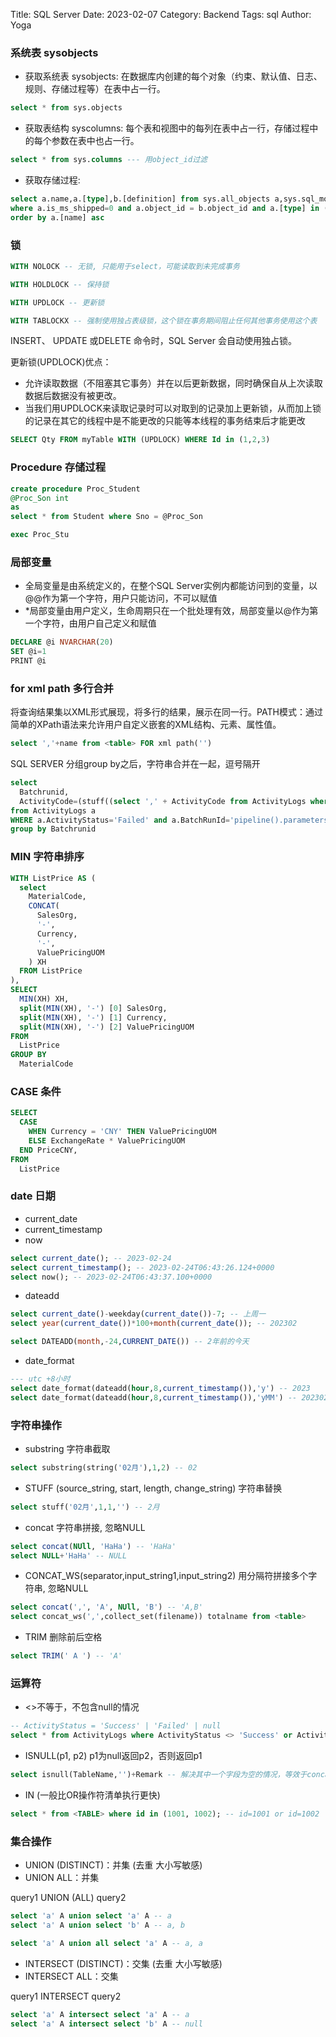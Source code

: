 Title: SQL Server
Date: 2023-02-07
Category: Backend
Tags: sql
Author: Yoga

### 系统表 sysobjects

* 获取系统表 sysobjects: 在数据库内创建的每个对象（约束、默认值、日志、规则、存储过程等）在表中占一行。
```sql
select * from sys.objects 
```

* 获取表结构 syscolumns: 每个表和视图中的每列在表中占一行，存储过程中的每个参数在表中也占一行。

```sql
select * from sys.columns --- 用object_id过滤
```
* 获取存储过程: 

```sql
select a.name,a.[type],b.[definition] from sys.all_objects a,sys.sql_modules b
where a.is_ms_shipped=0 and a.object_id = b.object_id and a.[type] in ('P','V','AF')
order by a.[name] asc
```

### 锁

```sql
WITH NOLOCK -- 无锁, 只能用于select，可能读取到未完成事务

WITH HOLDLOCK -- 保持锁

WITH UPDLOCK -- 更新锁

WITH TABLOCKX -- 强制使用独占表级锁，这个锁在事务期间阻止任何其他事务使用这个表
```

INSERT、 UPDATE 或DELETE 命令时，SQL Server 会自动使用独占锁。

更新锁(UPDLOCK)优点：

* 允许读取数据（不阻塞其它事务）并在以后更新数据，同时确保自从上次读取数据后数据没有被更改。
* 当我们用UPDLOCK来读取记录时可以对取到的记录加上更新锁，从而加上锁的记录在其它的线程中是不能更改的只能等本线程的事务结束后才能更改

```sql
SELECT Qty FROM myTable WITH (UPDLOCK) WHERE Id in (1,2,3)
```

### Procedure 存储过程
```sql
create procedure Proc_Student
@Proc_Son int
as
select * from Student where Sno = @Proc_Son

exec Proc_Stu
```

### 局部变量

* 全局变量是由系统定义的，在整个SQL Server实例内都能访问到的变量，以@@作为第一个字符，用户只能访问，不可以赋值
* *局部变量由用户定义，生命周期只在一个批处理有效，局部变量以@作为第一个字符，由用户自己定义和赋值

```sql
DECLARE @i NVARCHAR(20)
SET @i=1
PRINT @i
```

### for xml path 多行合并

将查询结果集以XML形式展现，将多行的结果，展示在同一行。PATH模式：通过简单的XPath语法来允许用户自定义嵌套的XML结构、元素、属性值。

```sql
select ','+name from <table> FOR xml path('') 
```

SQL SERVER 分组group by之后，字符串合并在一起，逗号隔开

```sql
select
  Batchrunid,
  ActivityCode=(stuff((select ',' + ActivityCode from ActivityLogs where Batchrunid=a.Batchrunid and ActivityStatus='Failed' for xml path('') ),1,1,'')) 
from ActivityLogs a 
WHERE a.ActivityStatus='Failed' and a.BatchRunId='pipeline().parameters.BatchRunID'
group by Batchrunid
```

### MIN 字符串排序

```sql
WITH ListPrice AS (
  select
    MaterialCode,
    CONCAT(
      SalesOrg,
      '-',
      Currency,
      '-',
      ValuePricingUOM
    ) XH
  FROM ListPrice
),
SELECT
  MIN(XH) XH,
  split(MIN(XH), '-') [0] SalesOrg,
  split(MIN(XH), '-') [1] Currency,
  split(MIN(XH), '-') [2] ValuePricingUOM
FROM
  ListPrice
GROUP BY
  MaterialCode
```

### CASE 条件

```sql
SELECT
  CASE
    WHEN Currency = 'CNY' THEN ValuePricingUOM
    ELSE ExchangeRate * ValuePricingUOM
  END PriceCNY,
FROM
  ListPrice
```

### date 日期

* current_date
* current_timestamp
* now

```sql
select current_date(); -- 2023-02-24
select current_timestamp(); -- 2023-02-24T06:43:26.124+0000
select now(); -- 2023-02-24T06:43:37.100+0000
```

* dateadd
```sql
select current_date()-weekday(current_date())-7; -- 上周一
select year(current_date())*100+month(current_date()); -- 202302

select DATEADD(month,-24,CURRENT_DATE()) -- 2年前的今天
```

* date_format
```sql
--- utc +8小时
select date_format(dateadd(hour,8,current_timestamp()),'y') -- 2023
select date_format(dateadd(hour,8,current_timestamp()),'yMM') -- 202302
```

### 字符串操作
* substring 字符串截取
```sql
select substring(string('02月'),1,2) -- 02
```

* STUFF (source_string, start, length, change_string) 字符串替换

```sql
select stuff('02月',1,1,'') -- 2月
```

* concat 字符串拼接, 忽略NULL
```sql
select concat(NUll, 'HaHa') -- 'HaHa'
select NULL+'HaHa' -- NULL
```
* CONCAT_WS(separator,input_string1,input_string2) 用分隔符拼接多个字符串, 忽略NULL
```sql
select concat(',', 'A', NUll, 'B') -- 'A,B'
select concat_ws(',',collect_set(filename)) totalname from <table>
```

* TRIM 删除前后空格
```sql
select TRIM(' A ') -- 'A'
```

### 运算符

* <>不等于，不包含null的情况
```sql
-- ActivityStatus = 'Success' | 'Failed' | null
select * from ActivityLogs where ActivityStatus <> 'Success' or ActivityStatus is null
```

* ISNULL(p1, p2) p1为null返回p2，否则返回p1
```sql
select isnull(TableName,'')+Remark -- 解决其中一个字段为空的情况，等效于concat
```

* IN (一般比OR操作符清单执行更快)
```sql
select * from <TABLE> where id in (1001, 1002); -- id=1001 or id=1002
```

### 集合操作

* UNION (DISTINCT)：并集 (去重 大小写敏感)
* UNION ALL：并集

query1 UNION (ALL) query2
```sql
select 'a' A union select 'a' A -- a
select 'a' A union select 'b' A -- a, b

select 'a' A union all select 'a' A -- a, a
```

* INTERSECT (DISTINCT)：交集 (去重 大小写敏感)
* INTERSECT ALL：交集

query1 INTERSECT query2
```sql
select 'a' A intersect select 'a' A -- a
select 'a' A intersect select 'b' A -- null
```
